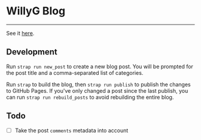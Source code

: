 # WillyG Blog

---

See it [here](http://willyg302.github.io/blog).

## Development

Run `strap run new_post` to create a new blog post. You will be prompted for the post title and a comma-separated list of categories.

Run `strap` to build the blog, then `strap run publish` to publish the changes to GitHub Pages. If you've only changed a post since the last publish, you can run `strap run rebuild_posts` to avoid rebuilding the entire blog.

## Todo

- [ ] Take the post `comments` metadata into account
